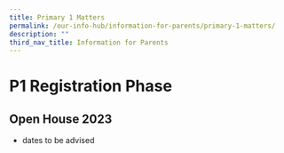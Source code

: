 ```yaml
---
title: Primary 1 Matters
permalink: /our-info-hub/information-for-parents/primary-1-matters/
description: ""
third_nav_title: Information for Parents
---
```


# P1 Registration Phase


Open House 2023
---------------

*   dates to be advised